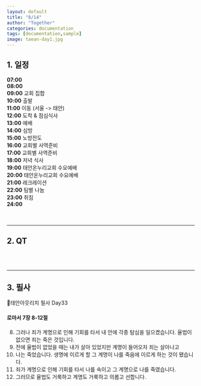 ```yaml
---
layout: default
title: "8/14"
author: "Together"
categories: documentation
tags: [documentation,sample]
image: taean-day1.jpg
---
```


## 1. 일정
**07:00**  
**08:00**  
**09:00** 교회 집합  
**10:00** 출발  
**11:00** 이동 (서울 -> 태안)  
**12:00** 도착 & 점심식사  
**13:00** 예배  
**14:00** 심방  
**15:00** 노방전도  
**16:00** 교회별 사역준비  
**17:00** 교회별 사역준비  
**18:00** 저녁 식사  
**19:00** 태안온누리교회 수요예배  
**20:00** 태안온누리교회 수요예배  
**21:00** 레크레이션  
**22:00** 팀별 나눔  
**23:00** 취침  
**24:00**  
<br>
<br>
<hr>

## 2. QT


<br>
<br>
<hr>

## 3. 필사
📝태안아웃리치 필사 Day33

#### 로마서 7장 8-12절

8. 그러나 죄가 계명으로 인해 기회를 타서 내 안에 각종 탐심을 일으켰습니다. 율법이 없으면 죄는 죽은 것입니다.
9. 전에 율법이 없었을 때는 내가 살아 있었지만 계명이 들어오자 죄는 살아나고
10. 나는 죽었습니다. 생명에 이르게 할 그 계명이 나를 죽음에 이르게 하는 것이 됐습니다.
11. 죄가 계명으로 인해 기회를 타서 나를 속이고 그 계명으로 나를 죽였습니다.
12. 그러므로 율법도 거룩하고 계명도 거룩하고 의롭고 선합니다.

